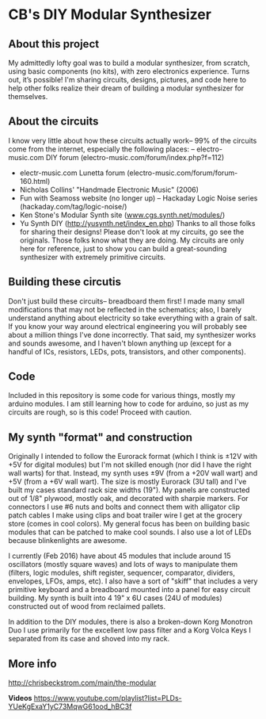 # CB's DIY Modular Synthesizer

## About this project

My admittedly lofty goal was to build a modular synthesizer, from scratch, using basic components (no kits), with zero electronics experience. Turns out, it’s possible! I'm sharing circuits, designs, pictures, and code here to help other folks realize their dream of building a modular synthesizer for themselves.

## About the circuits

I know very little about how these circuits actually work– 99% of the circuits come from the internet, especially the following places:
– electro-music.com DIY forum (electro-music.com/forum/index.php?f=112)
- electr-music.com Lunetta forum (electro-music.com/forum/forum-160.html)
- Nicholas Collins' "Handmade Electronic Music" (2006)
- Fun with Seamoss website (no longer up)
– Hackaday Logic Noise series (hackaday.com/tag/logic-noise/)
- Ken Stone's Modular Synth site (www.cgs.synth.net/modules/)
- Yu Synth DIY (http://yusynth.net/index_en.php)
Thanks to all those folks for sharing their designs! Please don't look at my circuits, go see the originals. Those folks know what they are doing. My circuits are only here for reference, just to show you can build a great-sounding synthesizer with extremely primitive circuits.

## Building these circutis

Don't just build these circuits– breadboard them first! I made many small modifications that may not be reflected in the schematics; also, I barely understand anything about electricity so take everything with a grain of salt. If you know your way around electrical engineering you will probably see about a million things I've done incorrectly. That said, my synthesizer works and sounds awesome, and I haven't blown anything up (except for a handful of ICs, resistors, LEDs, pots, transistors, and other components).

## Code

Included in this repository is some code for various things, mostly my arduino modules. I am still learning how to code for arduino, so just as my circuits are rough, so is this code! Proceed with caution.

## My synth "format" and construction

Originally I intended to follow the Eurorack format (which I think is ±12V with +5V for digital modules) but I'm not skilled enough (nor did I have the right wall warts) for that. Instead, my synth uses ±9V (from a +20V wall wart) and +5V (from a +6V wall wart). The size is mostly Eurorack (3U tall) and I've built my cases standard rack size widths (19"). My panels are constructed out of 1/8" plywood, mostly oak, and decorated with sharpie markers.  For connectors I use #6 nuts and bolts and connect them with alligator clip patch cables I make using clips and boat trailer wire I get at the grocery store (comes in cool colors). My general focus has been on building basic modules that can be patched to make cool sounds. I also use a lot of LEDs because blinkenlights are awesome.

I currently (Feb 2016) have about 45 modules that include around 15 oscillators (mostly square waves) and lots of ways to manipulate them (filters, logic modules, shift register, sequencer, comparator, dividers, envelopes, LFOs, amps, etc). I also have a sort of "skiff" that includes a very primitive keyboard and a breadboard mounted into a panel for easy circuit building. My synth is built into 4 19" x 6U cases (24U of modules) constructed out of wood from reclaimed pallets.

In addition to the DIY modules, there is also a broken-down Korg Monotron Duo I use primarily for the excellent low pass filter and a Korg Volca Keys I separated from its case and shoved into my rack.

## More info

<http://chrisbeckstrom.com/main/the-modular>

**Videos**
<https://www.youtube.com/playlist?list=PLDs-YUeKgExaY1yC73MqwG61ood_hBC3f>
